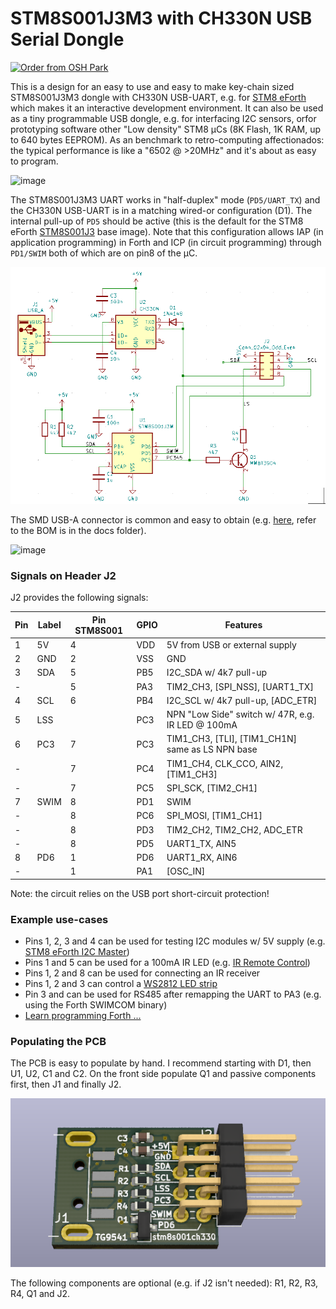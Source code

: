 # STM8S001J3M3 with CH330N USB Serial Dongle 

<a href="https://oshpark.com/shared_projects/cjOgBYNw"><img src="https://oshpark.com/packs/media/images/badge-5f4e3bf4bf68f72ff88bd92e0089e9cf.png" alt="Order from OSH Park"></img></a>

This is a design for an easy to use and easy to make key-chain sized STM8S001J3M3 dongle with CH330N USB-UART, e.g. for [STM8 eForth](https://github.com/TG9541/stm8ef) which makes it an interactive development environment. It can also be used as a tiny programmable USB dongle, e.g. for interfacing I2C sensors, orfor prototyping software other "Low density" STM8 µCs (8K Flash, 1K RAM, up to 640 bytes EEPROM). As an benchmark to retro-computing affectionados: the typical performance is like a "6502 @ >20MHz" and it's about as easy to program.

![image](https://user-images.githubusercontent.com/5466977/108121123-94e54b80-70a2-11eb-8323-c2e5c9b8575f.png)

The STM8S001J3M3 UART works in "half-duplex" mode (`PD5/UART_TX`) and the CH330N USB-UART is in a matching wired-or configuration (D1). The internal pull-up of `PD5` should be active (this is the default for the STM8 eForth [STM8S001J3](https://github.com/TG9541/stm8ef/tree/master/STM8S001J3) base image). Note that this configuration allows IAP (in application programming) in Forth and ICP (in circuit programming) through `PD1/SWIM` both of which are on pin8 of the µC.

![schematics](doc/stm8s001ch330.png)

The SMD USB-A connector is common and easy to obtain (e.g. [here](https://www.aliexpress.com/item/32900067411.html), refer to the BOM is in the docs folder).

![image](https://user-images.githubusercontent.com/5466977/142575242-bb4bb3ee-ec87-46c8-b525-e5a5aa4f14fc.png)

### Signals on Header J2

J2 provides the following signals:

Pin|Label|Pin STM8S001|GPIO|Features
-|-|-|-|-
1|5V|4|VDD|5V from USB or external supply
2|GND|2|VSS|GND
3|SDA|5|PB5 | I2C_SDA w/ 4k7 pull-up
-||5|PA3 | TIM2_CH3, [SPI_NSS], [UART1_TX]
4|SCL|6|PB4 | I2C_SCL w/ 4k7 pull-up, [ADC_ETR]
5|LSS| |PC3| NPN "Low Side" switch w/ 47R, e.g. IR LED @ 100mA
6|PC3|7|PC3 | TIM1_CH3, [TLI], [TIM1_CH1N] same as LS NPN base
-||7|PC4 | TIM1_CH4, CLK_CCO, AIN2, [TIM1_CH3]
-||7|PC5 | SPI_SCK, [TIM2_CH1]
7|SWIM|8|PD1 | SWIM
-||8|PC6 | SPI_MOSI, [TIM1_CH1]
-||8|PD3 | TIM2_CH2, TIM2_CH2, ADC_ETR
-||8|PD5 | UART1_TX, AIN5
8|PD6|1|PD6| UART1_RX, AIN6
-||1|PA1|[OSC_IN]
 
Note: the circuit relies on the USB port short-circuit protection!

### Example use-cases

* Pins 1, 2, 3 and 4 can be used for testing I2C modules w/ 5V supply (e.g. [STM8 eForth I2C Master](https://gist.github.com/TG9541/5c3405320794d91ef8129734a4bfc880#gistcomment-3565181))
* Pins 1 and 5 can be used for a 100mA IR LED (e.g. [IR Remote Control](https://gist.github.com/TG9541/40b811c3a611eb02ba9e3693f99222ac))
* Pins 1, 2 and 8 can be used for connecting an IR receiver
* Pins 1, 2 and 3 can control a [WS2812 LED strip](https://gist.github.com/TG9541/1761fa86b425a0c909b7bd1cc8017c2b)
* Pin 3 and can be used for RS485 after remapping the UART to PA3 (e.g. using the Forth SWIMCOM binary)
* [Learn programming Forth ...](https://github.com/TG9541/stm8ef/wiki/STM8-eForth-Programming)

### Populating the PCB

The PCB is easy to populate by hand. I recommend starting with D1, then U1, U2, C1 and C2. On the front side populate Q1 and passive components first, then J1 and finally J2. 

![dongle](doc/stm8s001ch330_ray.png)

The following components are optional (e.g. if J2 isn't needed): R1, R2, R3, R4, Q1 and J2.
